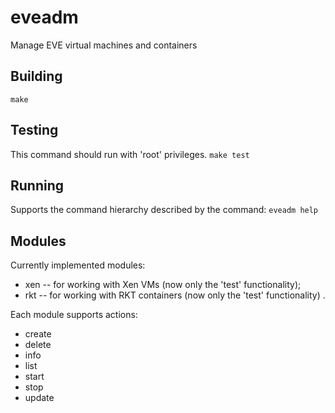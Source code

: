 # eveadm
Manage EVE virtual machines and containers

## Building
```make```

## Testing
This command should run with 'root' privileges.
```make test```

## Running
Supports the command hierarchy described by the command:
```eveadm help```

## Modules
Currently implemented modules:
* xen -- for working with Xen VMs (now only the 'test' functionality);
* rkt -- for working with RKT containers (now only the 'test' functionality) .

Each module supports actions:
* create
* delete
* info
* list
* start
* stop
* update
